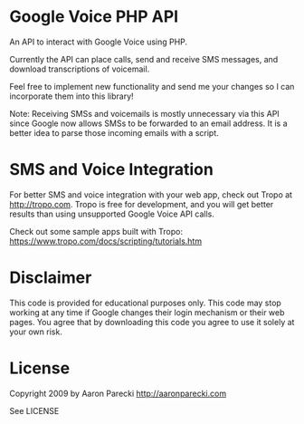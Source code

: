 Google Voice PHP API
====================

An API to interact with Google Voice using PHP.

Currently the API can place calls, send and receive SMS messages, and
download transcriptions of voicemail.

Feel free to implement new functionality and send me your changes so
I can incorporate them into this library!

Note: Receiving SMSs and voicemails is mostly unnecessary via this API
since Google now allows SMSs to be forwarded to an email address. It is 
a better idea to parse those incoming emails with a script.

SMS and Voice Integration
=========================

For better SMS and voice integration with your web app, check out Tropo
at http://tropo.com. Tropo is free for development, and you will get 
better results than using unsupported Google Voice API calls. 

Check out some sample apps built with Tropo:
https://www.tropo.com/docs/scripting/tutorials.htm

Disclaimer
==========

This code is provided for educational purposes only. This code may stop working
at any time if Google changes their login mechanism or their web pages. You agree that
by downloading this code you agree to use it solely at your own risk.

License
=======

Copyright 2009 by Aaron Parecki
http://aaronparecki.com

See LICENSE

